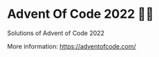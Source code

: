 # Advent Of Code 2022 :christmas_tree::gift:

Solutions of Advent of Code 2022

More information: https://adventofcode.com/
